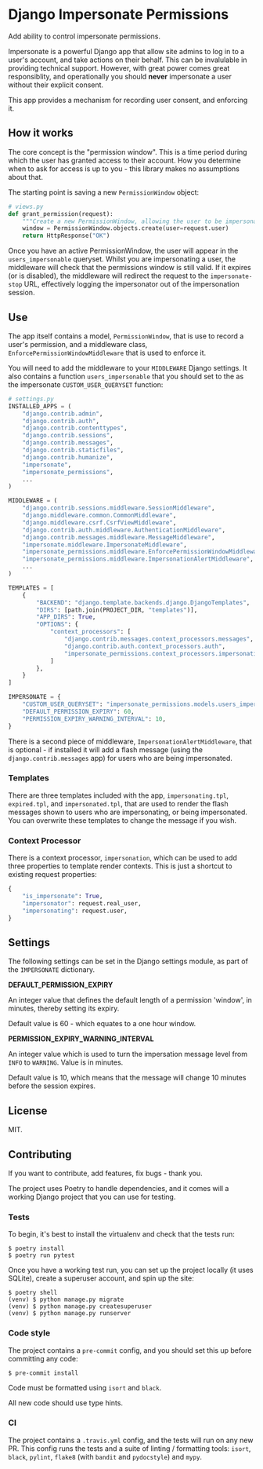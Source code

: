 # Django Impersonate Permissions

Add ability to control impersonate permissions.

Impersonate is a powerful Django app that allow site admins to log in to a user's account, and take
actions on their behalf. This can be invalulable in providing technical support. However, with great
power comes great responsiblity, and operationally you should **never** impersonate a user without
their explicit consent.

This app provides a mechanism for recording user consent, and enforcing it.

## How it works

The core concept is the "permission window". This is a time period during which the user has granted
access to their account. How you determine when to ask for access is up to you - this library makes
no assumptions about that.

The starting point is saving a new `PermissionWindow` object:

```python
# views.py
def grant_permission(request):
    """Create a new PermissionWindow, allowing the user to be impersonated."""
    window = PermissionWindow.objects.create(user=request.user)
    return HttpResponse("OK")
```

Once you have an active PermissionWindow, the user will appear in the `users_impersonable` queryset.
Whilst you are impersonating a user, the middleware will check that the permissions window is still
valid. If it expires (or is disabled), the middleware will redirect the request to the
`impersonate-stop` URL, effectively logging the impersonator out of the impersonation session.

## Use

The app itself contains a model, `PermissionWindow`, that is use to record a user's permission, and
a middleware class, `EnforcePermissionWindowMiddleware` that is used to enforce it.

You will need to add the middleware to your `MIDDLEWARE` Django settings. It also contains a
function `users_impersonable` that you should set to the as the impersonate `CUSTOM_USER_QUERYSET`
function:

```python
# settings.py
INSTALLED_APPS = (
    "django.contrib.admin",
    "django.contrib.auth",
    "django.contrib.contenttypes",
    "django.contrib.sessions",
    "django.contrib.messages",
    "django.contrib.staticfiles",
    "django.contrib.humanize",
    "impersonate",
    "impersonate_permissions",
    ...
)

MIDDLEWARE = (
    "django.contrib.sessions.middleware.SessionMiddleware",
    "django.middleware.common.CommonMiddleware",
    "django.middleware.csrf.CsrfViewMiddleware",
    "django.contrib.auth.middleware.AuthenticationMiddleware",
    "django.contrib.messages.middleware.MessageMiddleware",
    "impersonate.middleware.ImpersonateMiddleware",
    "impersonate_permissions.middleware.EnforcePermissionWindowMiddleware",
    "impersonate_permissions.middleware.ImpersonationAlertMiddleware",
    ...
)

TEMPLATES = [
    {
        "BACKEND": "django.template.backends.django.DjangoTemplates",
        "DIRS": [path.join(PROJECT_DIR, "templates")],
        "APP_DIRS": True,
        "OPTIONS": {
            "context_processors": [
                "django.contrib.messages.context_processors.messages",
                "django.contrib.auth.context_processors.auth",
                "impersonate_permissions.context_processors.impersonation",
            ]
        },
    }
]

IMPERSONATE = {
    "CUSTOM_USER_QUERYSET": "impersonate_permissions.models.users_impersonable",
    "DEFAULT_PERMISSION_EXPIRY": 60,
    "PERMISSION_EXPIRY_WARNING_INTERVAL": 10,
}
```

There is a second piece of middleware, `ImpersonationAlertMiddleware`, that is optional - if
installed it will add a flash message (using the `django.contrib.messages` app) for users who are
being impersonated.

### Templates

There are three templates included with the app, `impersonating.tpl`, `expired.tpl`, and
`impersonated.tpl`, that are used to render the flash messages shown to users who are impersonating,
or being impersonated. You can overwrite these templates to change the message if you wish.

### Context Processor

There is a context processor, `impersonation`, which can be used to add three properties to template
render contexts. This is just a shortcut to existing request properties:

```python
{
    "is_impersonate": True,
    "impersonator": request.real_user,
    "impersonating": request.user,
}
```

## Settings

The following settings can be set in the Django settings module, as part of the `IMPERSONATE`
dictionary.

**DEFAULT_PERMISSION_EXPIRY**

An integer value that defines the default length of a permission 'window', in minutes, thereby
setting its expiry.

Default value is 60 - which equates to a one hour window.

**PERMISSION_EXPIRY_WARNING_INTERVAL**

An integer value which is used to turn the impersation message level from `INFO` to `WARNING`. Value
is in minutes.

Default value is 10, which means that the message will change 10 minutes before the session expires.

## License

MIT.

## Contributing

If you want to contribute, add features, fix bugs - thank you.

The project uses Poetry to handle dependencies, and it comes will a working Django project that you
can use for testing.

### Tests

To begin, it's best to install the virtualenv and check that the tests run:

```shell
$ poetry install
$ poetry run pytest
```

Once you have a working test run, you can set up the project locally (it uses SQLite), create a
superuser account, and spin up the site:

```shell
$ poetry shell
(venv) $ python manage.py migrate
(venv) $ python manage.py createsuperuser
(venv) $ python manage.py runserver
```

### Code style

The project contains a `pre-commit` config, and you should set this up before committing any code:

```shell
$ pre-commit install
```

Code must be formatted using `isort` and `black`.

All new code should use type hints.

### CI

The project contains a `.travis.yml` config, and the tests will run on any new PR. This config runs
the tests and a suite of linting / formatting tools: `isort`, `black`, `pylint`, `flake8` (with
`bandit` and `pydocstyle`) and `mypy`.
